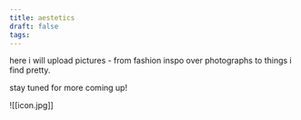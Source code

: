 ```yaml
---
title: aestetics
draft: false
tags:
---
```

here i will upload pictures - from fashion inspo over photographs to things i find pretty. 

stay tuned for more coming up!

![[icon.jpg]]

